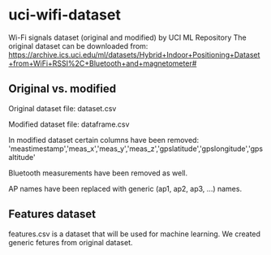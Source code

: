 # uci-wifi-dataset
Wi-Fi signals dataset (original and modified) by UCI ML Repository
The original dataset can be downloaded from: https://archive.ics.uci.edu/ml/datasets/Hybrid+Indoor+Positioning+Dataset+from+WiFi+RSSI%2C+Bluetooth+and+magnetometer#

## Original vs. modified
Original dataset file: dataset.csv

Modified dataset file: dataframe.csv

In modified dataset certain columns have been removed: 'meastimestamp','meas_x','meas_y','meas_z','gpslatitude','gpslongitude','gpsaltitude'

Bluetooth measurements have been removed as well.

AP names have been replaced with generic (ap1, ap2, ap3, ...) names.
## Features dataset
features.csv is a dataset that will be used for machine learning.
We created generic fetures from original dataset.
